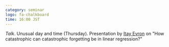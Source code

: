 ```yaml
---
category: seminar
logo: fa-chalkboard
time: 16:00 JST
---
```


*Talk*. Unusual day and time (Thursday). Presentation by [Itay Evron](https://www.evron.me/) on "How catastrophic can catastrophic forgetting be in linear regression?"

